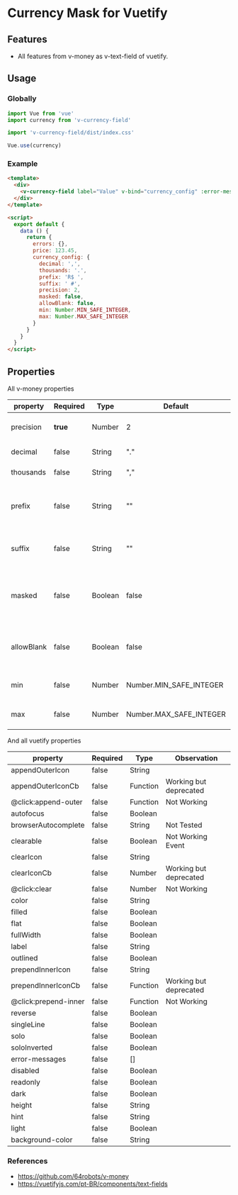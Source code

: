 # Currency Mask for Vuetify

## Features

- All features from v-money as v-text-field of vuetify.

## Usage

### Globally

```js
import Vue from 'vue'
import currency from 'v-currency-field'

import 'v-currency-field/dist/index.css'

Vue.use(currency)
```

### Example

```html
<template>
  <div>
    <v-currency-field label="Value" v-bind="currency_config" :error-messages="errors.price" v-model="price"></v-currency-field>
  </div>
</template>

<script>
  export default {
    data () {
      return {
        errors: {},
        price: 123.45,
        currency_config: {
          decimal: ',',
          thousands: '.',
          prefix: 'R$ ',
          suffix: ' #',
          precision: 2,
          masked: false,
          allowBlank: false,
          min: Number.MIN_SAFE_INTEGER,
          max: Number.MAX_SAFE_INTEGER
        }
      }
    }
  }
</script>
```

## Properties

All v-money properties

| property   | Required | Type    | Default                 | Description                                             |
|------------|----------|---------|-------------------------|---------------------------------------------------------|
| precision  | **true** | Number  | 2                       | How many decimal places                                 |
| decimal    | false    | String  | "."                     | Decimal separator                                       |
| thousands  | false    | String  | ","                     | Thousands separator                                     |
| prefix     | false    | String  | ""                      | Currency symbol followed by a Space, like "R$ "         |
| suffix     | false    | String  | ""                      | Percentage for example: " %"                            |
| masked     | false    | Boolean | false                   | If the component output should include the mask or not  |
| allowBlank | false    | Boolean | false                   | If the field can start blank and be cleared out by user |
| min        | false    | Number  | Number.MIN_SAFE_INTEGER | The min value allowed                                   |
| max        | false    | Number  | Number.MAX_SAFE_INTEGER | The max value allowed                                   |

And all vuetify properties

| property              | Required | Type      |  Observation             |
|-----------------------|----------|-----------| -------------------------|
| appendOuterIcon       | false    | String    |                          |
| appendOuterIconCb     | false    | Function  | Working but deprecated   |
| @click:append-outer   | false    | Function  | Not Working              |
| autofocus             | false    | Boolean   |                          |
| browserAutocomplete   | false    | String    | Not Tested               |
| clearable             | false    | Boolean   | Not Working Event        |
| clearIcon             | false    | String    |                          |
| clearIconCb           | false    | Number    | Working but deprecated   |
| @click:clear          | false    | Number    | Not Working              |
| color                 | false    | String    |                          |
| filled                | false    | Boolean   |                          |
| flat                  | false    | Boolean   |                          |
| fullWidth             | false    | Boolean   |                          |
| label                 | false    | String    |                          |
| outlined              | false    | Boolean   |                          |
| prependInnerIcon      | false    | String    |                          |
| prependInnerIconCb    | false    | Function  | Working but deprecated   |
| @click:prepend-inner  | false    | Function  | Not Working              |
| reverse               | false    | Boolean   |                          |
| singleLine            | false    | Boolean   |                          |
| solo                  | false    | Boolean   |                          |
| soloInverted          | false    | Boolean   |                          |
| error-messages        | false    | []        |                          |
| disabled              | false    | Boolean   |                          |
| readonly              | false    | Boolean   |                          |
| dark                  | false    | Boolean   |                          |
| height                | false    | String    |                          |
| hint                  | false    | String    |                          |
| light                 | false    | Boolean   |                          |
| background-color      | false    | String    |                          |


### References

- https://github.com/64robots/v-money
- https://vuetifyjs.com/pt-BR/components/text-fields

